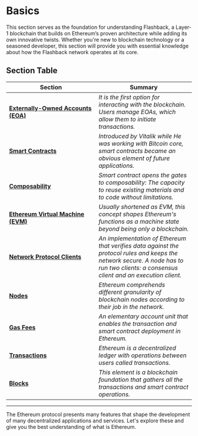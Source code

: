 # Basics

This section serves as the foundation for understanding Flashback, a Layer-1 blockchain that builds on Ethereum’s proven architecture while adding its own innovative twists. Whether you're new to blockchain technology or a seasoned developer, this section will provide you with essential knowledge about how the Flashback network operates at its core.

## Section Table

<table><thead><tr><th width="227">Section</th><th>Summary</th></tr></thead><tbody><tr><td><a href="accounts.md"><strong>Externally-Owned Accounts (EOA)</strong></a></td><td><em>It is the first option for interacting with the blockchain. Users manage EOAs, which allow them to initiate transactions.</em></td></tr><tr><td><a href="smart-contracts.md"><strong>Smart Contracts</strong></a></td><td><em>Introduced by Vitalik while He was working with Bitcoin core, smart contracts became an obvious element of future applications.</em></td></tr><tr><td><a href="smart-contracts-1.md"><strong>Composability</strong></a></td><td><em>Smart contract opens the gates to composability: The capacity to reuse existing materials and to code without limitations.</em></td></tr><tr><td><a href="ethereum-virtual-machine.md"><strong>Ethereum Virtual Machine (EVM)</strong></a></td><td><em>Usually shortened as EVM, this concept shapes Ethereum's functions as a machine state beyond being only a blockchain.</em></td></tr><tr><td><a href="nodes-and-clients.md"><strong>Network Protocol Clients</strong></a></td><td><em>An implementation of Ethereum that verifies data against the protocol rules and keeps the network secure. A node has to run two clients: a consensus client and an execution client.</em></td></tr><tr><td><a href="nodes-and-clients-1.md"><strong>Nodes</strong></a></td><td><em>Ethereum comprehends different granularity of blockchain nodes according to their job in the network.</em> </td></tr><tr><td><a href="transactions.md"><strong>Gas Fees</strong></a></td><td><em>An elementary account unit that enables the transaction and smart contract deployment in Ethereum.</em></td></tr><tr><td><a href="transactions-1.md"><strong>Transactions</strong></a></td><td><em>Ethereum is a decentralized ledger with operations between users called transactions.</em></td></tr><tr><td><a href="blocks.md"><strong>Blocks</strong></a></td><td><em>This element is a blockchain foundation that gathers all the transactions and smart contract operations.</em></td></tr></tbody></table>

***

The Ethereum protocol presents many features that shape the development of many decentralized applications and services. Let's explore these and give you the best understanding of what is Ethereum.
